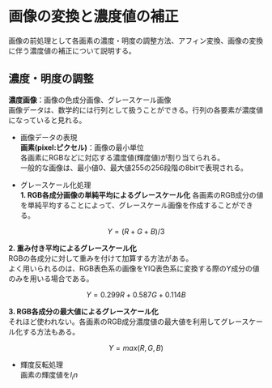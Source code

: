 # 画像の変換と濃度値の補正  
画像の前処理として各画素の濃度・明度の調整方法、アフィン変換、画像の変換に伴う濃度値の補正について説明する。  

## 濃度・明度の調整  
**濃度画像**：画像の色成分画像、グレースケール画像  
画像データは、数学的には行列として扱うことができる。行列の各要素が濃度値になっていると見れる。  

* 画像データの表現  
**画素(pixel:ピクセル)**：画像の最小単位  
各画素にRGBなどに対応する濃度値(輝度値)が割り当てられる。  
一般的な画像は、最小値0、最大値255の256段階の8bitで表現される。  

* グレースケール化処理  
**1. RGB各成分画像の単純平均によるグレースケール化**
各画素のRGB成分の値を単純平均することによって、グレースケール画像を作成することができる。  
```math
Y=(R+G+B)/3
```
**2. 重み付き平均によるグレースケール化**  
RGBの各成分に対して重みを付けて加算する方法がある。  
よく用いられるのは、RGB表色系の画像をYIQ表色系に変換する際のY成分の値のみを用いる場合である。  
```math
Y=0.299R+0.587G+0.114B
```  
**3. RGB各成分の最大値によるグレースケール化**  
それほど使われない。各画素のRGB成分濃度値の最大値を利用してグレースケール化する方法もある。  
```math
Y=max(R,G,B)
```  
* 輝度反転処理  
画素の輝度値を$I_in$  

